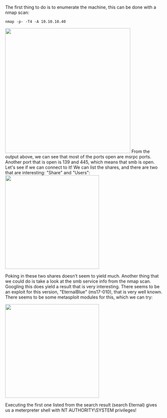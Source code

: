 The first thing to do is to enumerate the machine, this can be done with a nmap scan:
```
nmap -p- -T4 -A 10.10.10.40
```
<img src="https://github.com/user-attachments/assets/07cf375e-cd37-4c88-ad0d-ac6a670e5641" width="400"/>
From the output above, we can see that most of the ports open are msrpc ports. Another port that is open is 139 and 445, which means that smb is open. Let's see if we can connect to it! We can list the shares, and there are two that are interesting: "Share" and "Users":

<img src="https://github.com/user-attachments/assets/6211d611-8d69-442b-b85c-e85934000524" width="300"/>

Poking in these two shares doesn't seem to yield much. Another thing that we could do is take a look at the smb service info from the nmap scan. Googling this does yield a result that is very interesting. There seems to be an exploit for this version, "EternalBlue" (ms17-010), that is very well known. There seems to be some metasploit modules for this, which we can try:

<img src="https://github.com/user-attachments/assets/69488100-fe51-4c9d-9a08-3449a9129477" width="300"/>

Executing the first one listed from the search result (search Eternal) gives us a meterpreter shell with NT AUTHORITY\SYSTEM privileges!
